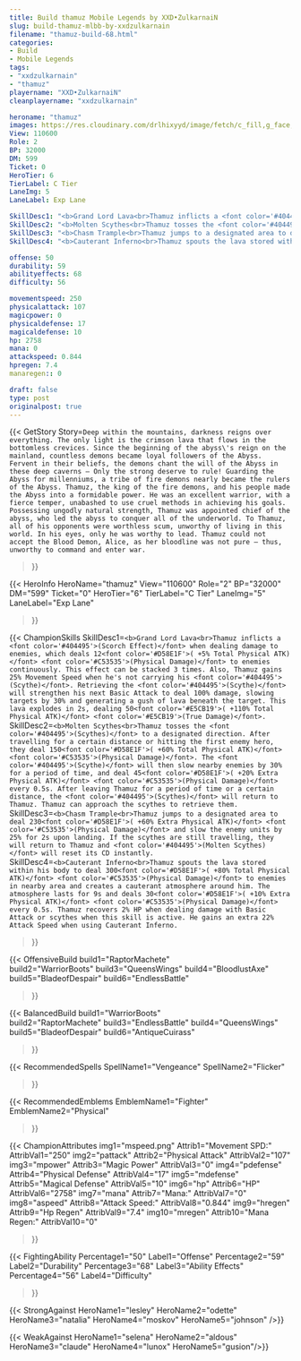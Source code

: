 ```yaml
---
title: Build thamuz Mobile Legends by XXD•ZulkarnaiN
slug: build-thamuz-mlbb-by-xxdzulkarnain
filename: "thamuz-build-68.html"
categories: 
- Build 
- Mobile Legends
tags: 
- "xxdzulkarnain"
- "thamuz"
playername: "XXD•ZulkarnaiN"
cleanplayername: "xxdzulkarnain"

heroname: "thamuz"
images: https://res.cloudinary.com/drlhixyyd/image/fetch/c_fill,g_face,f_auto/https://cdn2-build.mobagenie.my.id/p/images/banner/full/thamuz.jpg
View: 110600 
Role: 2 
BP: 32000
DM: 599 
Ticket: 0 
HeroTier: 6 
TierLabel: C Tier 
LaneImg: 5
LaneLabel: Exp Lane 

SkillDesc1: "<b>Grand Lord Lava<br>Thamuz inflicts a <font color='#404495'>(Scorch Effect)</font> when dealing damage to enemies, which deals 12<font color='#D58E1F'>( +5% Total Physical ATK)</font> <font color='#C53535'>(Physical Damage)</font> to enemies continuously. This effect can be stacked 3 times. Also, Thamuz gains 25% Movement Speed when he's not carrying his <font color='#404495'>(Scythe)</font>. Retrieving the <font color='#404495'>(Scythe)</font> will strengthen his next Basic Attack to deal 100% damage, slowing targets by 30% and generating a gush of lava beneath the target. This lava explodes in 2s, dealing 50<font color='#E5CB19'>( +110% Total Physical ATK)</font> <font color='#E5CB19'>(True Damage)</font>."   
SkillDesc2: "<b>Molten Scythes<br>Thamuz tosses the <font color='#404495'>(Scythes)</font> to a designated direction. After travelling for a certain distance or hitting the first enemy hero, they deal 150<font color='#D58E1F'>( +60% Total Physical ATK)</font> <font color='#C53535'>(Physical Damage)</font>. The <font color='#404495'>(Scythe)</font> will then slow nearby enemies by 30% for a period of time, and deal 45<font color='#D58E1F'>( +20% Extra Physical ATK)</font> <font color='#C53535'>(Physical Damage)</font> every 0.5s. After leaving Thamuz for a period of time or a certain distance, the <font color='#404495'>(Scythes)</font> will return to Thamuz. Thamuz can approach the scythes to retrieve them."   
SkillDesc3: "<b>Chasm Trample<br>Thamuz jumps to a designated area to deal 230<font color='#D58E1F'>( +60% Extra Physical ATK)</font> <font color='#C53535'>(Physical Damage)</font> and slow the enemy units by 25% for 2s upon landing. If the scythes are still travelling, they will return to Thamuz and <font color='#404495'>(Molten Scythes)</font> will reset its CD instantly."   
SkillDesc4: "<b>Cauterant Inferno<br>Thamuz spouts the lava stored within his body to deal 300<font color='#D58E1F'>( +80% Total Physical ATK)</font> <font color='#C53535'>(Physical Damage)</font> to enemies in nearby area and creates a cauterant atmosphere around him. The atmosphere lasts for 9s and deals 30<font color='#D58E1F'>( +10% Extra Physical ATK)</font> <font color='#C53535'>(Physical Damage)</font> every 0.5s. Thamuz recovers 2% HP when dealing damage with Basic Attack or scythes when this skill is active. He gains an extra 22% Attack Speed when using Cauterant Inferno."  

offense: 50 
durability: 59 
abilityeffects: 68 
difficulty: 56 

movementspeed: 250
physicalattack: 107
magicpower: 0
physicaldefense: 17
magicaldefense: 10
hp: 2758
mana: 0
attackspeed: 0.844
hpregen: 7.4
manaregen:: 0

draft: false
type: post
originalpost: true
---
```



{{< GetStory 
Story=` Deep within the mountains, darkness reigns over everything. The only light is the crimson lava that flows in the bottomless crevices. Since the beginning of the abyss\'s reign on the mainland, countless demons became loyal followers of the Abyss. Fervent in their beliefs, the demons chant the will of the Abyss in these deep caverns — Only the strong deserve to rule! Guarding the Abyss for millenniums, a tribe of fire demons nearly became the rulers of the Abyss. Thamuz, the king of the fire demons, and his people made the Abyss into a formidable power. He was an excellent warrior, with a fierce temper, unabashed to use cruel methods in achieving his goals. Possessing ungodly natural strength, Thamuz was appointed chief of the abyss, who led the abyss to conquer all of the underworld. To Thamuz, all of his opponents were worthless scum, unworthy of living in this world. In his eyes, only he was worthy to lead. Thamuz could not accept the Blood Demon, Alice, as her bloodline was not pure — thus, unworthy to command and enter war. ` 
>}}

{{< HeroInfo 
HeroName="thamuz" 
View="110600" 
Role="2" 
BP="32000" 
DM="599" 
Ticket="0" 
HeroTier="6" 
TierLabel="C Tier" 
LaneImg="5" 
LaneLabel="Exp Lane" 
>}}
 
{{< ChampionSkills 
SkillDesc1=`<b>Grand Lord Lava<br>Thamuz inflicts a <font color='#404495'>(Scorch Effect)</font> when dealing damage to enemies, which deals 12<font color='#D58E1F'>( +5% Total Physical ATK)</font> <font color='#C53535'>(Physical Damage)</font> to enemies continuously. This effect can be stacked 3 times. Also, Thamuz gains 25% Movement Speed when he's not carrying his <font color='#404495'>(Scythe)</font>. Retrieving the <font color='#404495'>(Scythe)</font> will strengthen his next Basic Attack to deal 100% damage, slowing targets by 30% and generating a gush of lava beneath the target. This lava explodes in 2s, dealing 50<font color='#E5CB19'>( +110% Total Physical ATK)</font> <font color='#E5CB19'>(True Damage)</font>.`   
SkillDesc2=`<b>Molten Scythes<br>Thamuz tosses the <font color='#404495'>(Scythes)</font> to a designated direction. After travelling for a certain distance or hitting the first enemy hero, they deal 150<font color='#D58E1F'>( +60% Total Physical ATK)</font> <font color='#C53535'>(Physical Damage)</font>. The <font color='#404495'>(Scythe)</font> will then slow nearby enemies by 30% for a period of time, and deal 45<font color='#D58E1F'>( +20% Extra Physical ATK)</font> <font color='#C53535'>(Physical Damage)</font> every 0.5s. After leaving Thamuz for a period of time or a certain distance, the <font color='#404495'>(Scythes)</font> will return to Thamuz. Thamuz can approach the scythes to retrieve them.`   
SkillDesc3=`<b>Chasm Trample<br>Thamuz jumps to a designated area to deal 230<font color='#D58E1F'>( +60% Extra Physical ATK)</font> <font color='#C53535'>(Physical Damage)</font> and slow the enemy units by 25% for 2s upon landing. If the scythes are still travelling, they will return to Thamuz and <font color='#404495'>(Molten Scythes)</font> will reset its CD instantly.`   
SkillDesc4=`<b>Cauterant Inferno<br>Thamuz spouts the lava stored within his body to deal 300<font color='#D58E1F'>( +80% Total Physical ATK)</font> <font color='#C53535'>(Physical Damage)</font> to enemies in nearby area and creates a cauterant atmosphere around him. The atmosphere lasts for 9s and deals 30<font color='#D58E1F'>( +10% Extra Physical ATK)</font> <font color='#C53535'>(Physical Damage)</font> every 0.5s. Thamuz recovers 2% HP when dealing damage with Basic Attack or scythes when this skill is active. He gains an extra 22% Attack Speed when using Cauterant Inferno.`   
>}}

{{< OffensiveBuild 
build1="RaptorMachete"  
build2="WarriorBoots" 
build3="QueensWings" 
build4="BloodlustAxe" 
build5="BladeofDespair" 
build6="EndlessBattle" 
>}} 

{{< BalancedBuild 
build1="WarriorBoots"  
build2="RaptorMachete" 
build3="EndlessBattle" 
build4="QueensWings" 
build5="BladeofDespair" 
build6="AntiqueCuirass" 
>}}


{{< RecommendedSpells 
SpellName1="Vengeance" 
SpellName2="Flicker" 
>}}  

{{< RecommendedEmblems 
EmblemName1="Fighter" 
EmblemName2="Physical" 
>}}   


{{< ChampionAttributes
img1="mspeed.png" Attrib1="Movement SPD:" AttribVal1="250"
img2="pattack" Attrib2="Physical Attack" AttribVal2="107"
img3="mpower" Attrib3="Magic Power" AttribVal3="0"
img4="pdefense" Attrib4="Physical Defense" AttribVal4="17"
img5="mdefense" Attrib5="Magical Defense" AttribVal5="10"
img6="hp" Attrib6="HP" AttribVal6="2758"
img7="mana" Attrib7="Mana:" AttribVal7="0"
img8="aspeed" Attrib8="Attack Speed:" AttribVal8="0.844"
img9="hregen" Attrib9="Hp Regen" AttribVal9="7.4"
img10="mregen" Attrib10="Mana Regen:" AttribVal10="0"
>}}


{{< FightingAbility
Percentage1="50" Label1="Offense"
Percentage2="59" Label2="Durability"
Percentage3="68" Label3="Ability Effects"
Percentage4="56" Label4="Difficulty"
 >}}

{{< StrongAgainst 
HeroName1="lesley"
HeroName2="odette"
HeroName3="natalia"
HeroName4="moskov"
HeroName5="johnson"
/>}}

{{< WeakAgainst
HeroName1="selena"
HeroName2="aldous"
HeroName3="claude"
HeroName4="lunox"
HeroName5="gusion"/>}}
